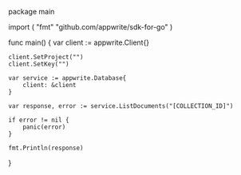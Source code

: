 package main

import (
    "fmt"
    "github.com/appwrite/sdk-for-go"
)

func main() {
    var client := appwrite.Client{}

    client.SetProject("")
    client.SetKey("")

    var service := appwrite.Database{
        client: &client
    }

    var response, error := service.ListDocuments("[COLLECTION_ID]")

    if error != nil {
        panic(error)
    }

    fmt.Println(response)
}